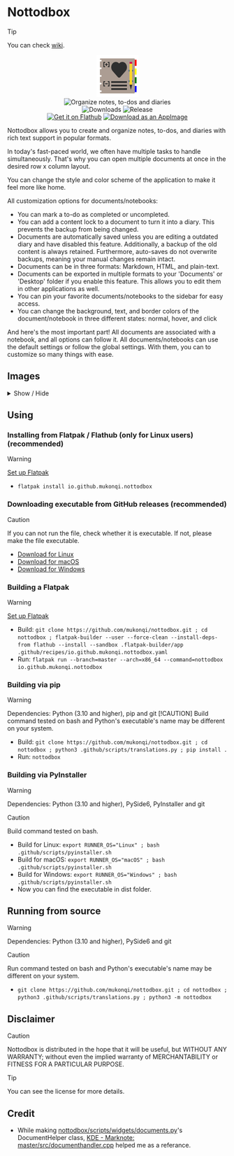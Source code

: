 # Nottodbox
> [!TIP] 
> You can check [wiki](https://github.com/MuKonqi/nottodbox/wiki).

<p align="center">
    <img src="share/icons/hicolor/96x96/apps/io.github.mukonqi.nottodbox.png" alt="Icon of Nottodbox"></img><br>
    <img src="https://img.shields.io/badge/Organize_notes,_to--dos_and_diaries-376296" alt="Organize notes, to-dos and diaries"></img><br>
    <img src="https://img.shields.io/github/downloads/mukonqi/nottodbox/total?label=Downloads" alt="Downloads"></img>
    <img src="https://img.shields.io/github/v/release/mukonqi/nottodbox?label=Release" alt="Release"><br>
    <a href='https://flathub.org/apps/io.github.mukonqi.nottodbox'><img width='240' alt='Get it on Flathub' src='https://flathub.org/api/badge?locale=en' /></a>
    <a href="https://github.com/MuKonqi/nottodbox/releases/download/latest/nottodbox.AppImage"><img width="260" alt="Download as an AppImage" src="https://docs.appimage.org/_images/download-appimage-banner.svg" /></a>

</p>

<p>Nottodbox allows you to create and organize notes, to-dos, and diaries with rich text support in popular formats.</p>
<p>In today&#39;s fast-paced world, we often have multiple tasks to handle simultaneously. That&#39;s why you can open multiple documents at once in the desired row x column layout.</p>
<p>You can change the style and color scheme of the application to make it feel more like home.</p>
<p>All customization options for documents/notebooks:</p>
<ul>
    <li>You can mark a to-do as completed or uncompleted.</li>
    <li>You can add a content lock to a document to turn it into a diary. This prevents the backup from being changed.</li>
    <li>Documents are automatically saved unless you are editing a outdated diary and have disabled this feature. Additionally, a backup of the old content is always retained. Furthermore, auto-saves do not overwrite backups, meaning your manual changes remain intact.</li>
    <li>Documents can be in three formats: Markdown, HTML, and plain-text.</li>
    <li>Documents can be exported in multiple formats to your 'Documents' or 'Desktop' folder if you enable this feature. This allows you to edit them in other applications as well.</li>
    <li>You can pin your favorite documents/notebooks to the sidebar for easy access.</li>
    <li>You can change the background, text, and border colors of the document/notebook in three different states: normal, hover, and click</li>
</ul>
<p>And here&#39;s the most important part! All documents are associated with a notebook, and all options can follow it. All documents/notebooks can use the default settings or follow the global settings. With them, you can to customize so many things with ease.</p>

## Images
<details>
<summary>Show / Hide</summary>

![Appearance when using 'Nottodbox Light' color scheme](.github/images/light.png)
![Appearance when using 'Nottodbox Dark' color scheme](.github/images/dark.png)
</details>

## Using

### Installing from Flatpak / Flathub (only for Linux users) (recommended)
> [!WARNING]
> [Set up Flatpak](https://flatpak.org/setup/)

- `flatpak install io.github.mukonqi.nottodbox`

### Downloading executable from GitHub releases (recommended)

> [!CAUTION]
> If you can not run the file, check whether it is executable. If not, please make the file executable.

- [Download for Linux](https://github.com/MuKonqi/nottodbox/releases/download/latest/nottodbox.AppImage)
- [Download for macOS](https://github.com/MuKonqi/nottodbox/releases/download/latest/nottodbox.app.zip)
- [Download for Windows](https://github.com/MuKonqi/nottodbox/releases/download/latest/nottodbox.exe)

### Building a Flatpak

> [!WARNING]
> [Set up Flatpak](https://flatpak.org/setup/)

- Build: `git clone https://github.com/mukonqi/nottodbox.git ; cd nottodbox ; flatpak-builder --user --force-clean --install-deps-from flathub --install --sandbox .flatpak-builder/app .github/recipes/io.github.mukonqi.nottodbox.yaml`
- Run: `flatpak run --branch=master --arch=x86_64 --command=nottodbox io.github.mukonqi.nottodbox`

### Building via pip

> [!WARNING] 
> Dependencies: Python (3.10 and higher), pip and git
> [!CAUTION] 
> Build command tested on bash and Python's executable's name may be different on your system.

- Build: `git clone https://github.com/mukonqi/nottodbox.git ; cd nottodbox ; python3 .github/scripts/translations.py ; pip install .`
- Run: `nottodbox`

### Building via PyInstaller

> [!WARNING] 
> Dependencies: Python (3.10 and higher), PySide6, PyInstaller and git

> [!CAUTION] 
> Build command tested on bash.

- Build for Linux: `export RUNNER_OS="Linux" ; bash .github/scripts/pyinstaller.sh`
- Build for macOS: `export RUNNER_OS="macOS" ; bash .github/scripts/pyinstaller.sh`
- Build for Windows: `export RUNNER_OS="Windows" ; bash .github/scripts/pyinstaller.sh`
- Now you can find the executable in dist folder.

## Running from source

> [!WARNING] 
> Dependencies: Python (3.10 and higher), PySide6 and git

> [!CAUTION] 
> Run command tested on bash and Python's executable's name may be different on your system.

- `git clone https://github.com/mukonqi/nottodbox.git ; cd nottodbox ; python3 .github/scripts/translations.py ; python3 -m nottodbox`

## Disclaimer

> [!CAUTION] 
> Nottodbox is distributed in the hope that it will be useful, but WITHOUT ANY WARRANTY; without even the implied warranty of MERCHANTABILITY or FITNESS FOR A PARTICULAR PURPOSE.

> [!TIP]
> You can see the license for more details.

## Credit

- While making [nottodbox/scripts/widgets/documents.py](./nottodbox/scripts/widgets/documents.py)'s DocumentHelper class, [KDE - Marknote: master/src/documenthandler.cpp](https://invent.kde.org/office/marknote/-/blob/master/src/documenthandler.cpp) helped me as a referance.